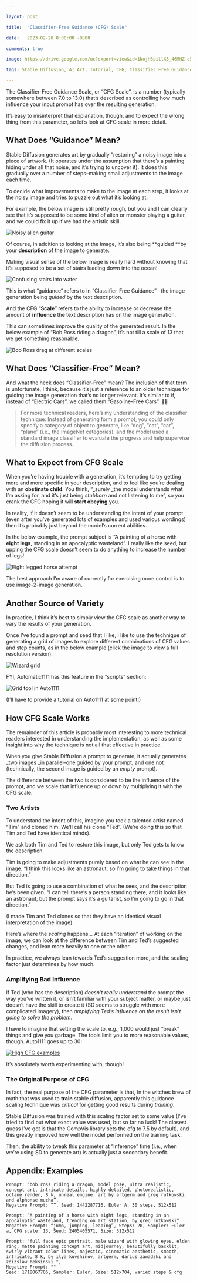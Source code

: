 ```yaml
---

layout: post

title:  "Classifier-Free Guidance (CFG) Scale"

date:   2023-02-20 8:00:00 -0800

comments: true

image: https://drive.google.com/uc?export=view&id=1NojH3pillX5_46MHZ-e5m6jTwzZRmHCe

tags: Stable Diffusion, AI Art, Tutorial, CFG, Classifier Free Guidance

---
```


The Classifier-Free Guidance Scale, or “CFG Scale”, is a number (typically somewhere between 7.0 to 13.0) that’s described as controlling how much influence your input prompt has over the resulting generation. 

It’s easy to misinterpret that explanation, though, and to expect the wrong thing from this parameter, so let’s look at CFG scale in more detail.

## What Does “Guidance” Mean?

Stable Diffusion generates art by gradually “restoring” a noisy image into a piece of artwork. (It operates under the assumption that there’s a painting hiding under all that noise, and it’s trying to uncover it). It does this gradually over a number of steps–making small adjustments to the image each time.

To decide what improvements to make to the image at each step, it looks at the noisy image and tries to puzzle out what it’s looking at.

For example, the below image is still pretty rough, but you and I can clearly see that it’s supposed to be some kind of alien or monster playing a guitar, and we could fix it up if we had the artistic skill.


![Noisy alien guitar](https://drive.google.com/uc?export=view&id=1FtaSiBxOS_wVpAcXgPqraKxZf0b4oqGG)


Of course, in addition to looking at the image, it’s also being **guided **by your **description** of the image to generate.

Making visual sense of the below image is really hard without knowing that it’s supposed to be a set of stairs leading down into the ocean! 


![Confusing stairs into water](https://drive.google.com/uc?export=view&id=1yspl1CmCjDPyFXY9ySha2FQedzHvXNHi)


This is what “guidance” refers to in “Classifier-Free Guidance”--the image generation being _guided_ by the text description.

And the CFG “**Scale**” refers to the ability to increase or decrease the amount of **influence** the text description has on the image generation.

This can sometimes improve the quality of the generated result. In the below example of “Bob Ross riding a dragon”, it’s not till a scale of 13 that we get something reasonable.


![Bob Ross drag at different scales](https://drive.google.com/uc?export=view&id=145qU11UzxcMw_BcBaNQPjyBoBAOBrFDA)


## What Does “Classifier-Free” Mean?

And what the heck does “Classifier-Free” mean? The inclusion of that term is unfortunate, I think, because it’s just a reference to an older technique for guiding the image generation that’s no longer relevant. It’s similar to if, instead of “Electric Cars”, we called them “Gasoline-Free Cars”. 🤦‍♂️

> For more technical readers, here’s my understanding of the classifier technique: Instead of generating form a prompt, you could only specify a category of object to generate, like “dog”, “cat”, “car”, “plane” (i.e., the ImageNet categories), and the model used a standard image classifier to evaluate the progress and help supervise the diffusion process.

## What to Expect from CFG Scale

When you’re having trouble with a generation, it’s tempting to try getting more and more specific in your description, and to feel like you’re dealing with an **obstinate child**. You think, “_surely _the model understands what I’m asking for, and it’s just being _stubborn_ and not listening to me”, so you crank the CFG hoping it will **start obeying** you.

In reality, if it doesn’t seem to be understanding the intent of your prompt (even after you’ve generated lots of examples and used various wordings) then it’s probably just beyond the model’s current abilities. 

In the below example, the prompt subject is “A painting of a horse with **eight legs**, standing in an apocalyptic wasteland”. I really like the seed, but upping the CFG scale doesn’t seem to do anything to increase the number of legs!


![Eight legged horse attempt](https://drive.google.com/uc?export=view&id=1tj8zneqhD35BHBIWgCjusNSSwj6oSF5z)

The best approach I’m aware of currently for exercising more control is to use image-2-image generation.

## Another Source of Variety

In practice, I think it’s best to simply view the CFG scale as another way to vary the results of your generation.

Once I’ve found a prompt and seed that I like, I like to use the technique of generating a grid of images to explore different combinations of CFG values and step counts, as in the below example (click the image to view a full resolution version). 


[![Wizard grid](https://drive.google.com/uc?export=view&id=1lAVuhic6gXzoofmwZWY1UhmdRzkL1E90)](https://drive.google.com/uc?export=view&id=1lAVuhic6gXzoofmwZWY1UhmdRzkL1E90)



FYI, Automatic1111 has this feature in the “scripts” section: 



![Grid tool in Auto1111](https://drive.google.com/uc?export=view&id=1f0hsFEt0z8ljzy7x3xiW0ZxxssbR5qq0)



(I’ll have to provide a tutorial on Auto1111 at some point!)

## How CFG Scale Works

The remainder of this article is probably most interesting to more technical readers interested in understanding the implementation, as well as some insight into why the technique is not all that effective in practice.

When you give Stable Diffusion a prompt to generate, it actually generates _two images _in parallel–one guided by your prompt, and one not (technically, the second image is guided by an _empty_ prompt). 

The difference between the two is considered to be the influence of the prompt, and we scale that influence up or down by multiplying it with the CFG scale.

### Two Artists

To understand the intent of this, imagine you took a talented artist named “Tim” and cloned him. We’ll call his clone “Ted”. (We’re doing this so that Tim and Ted have identical minds).

We ask both Tim and Ted to restore this image, but only Ted gets to know the description.

Tim is going to make adjustments purely based on what he can see in the image. “I think this looks like an astronaut, so I’m going to take things in that direction.” 

But Ted is going to use a combination of what he sees, and the description he’s been given. “I can tell there’s a person standing there, and it looks like an astronaut, but the prompt says it’s a guitarist, so I’m going to go in that direction.” 

(I made Tim and Ted clones so that they have an identical visual interpretation of the image). 

Here’s where the _scaling_ happens… At each “iteration” of working on the image, we can look at the difference between Tim and Ted’s suggested changes, and lean more heavily to one or the other. 

In practice, we always lean towards Ted’s suggestion more, and the scaling factor just determines by how much.

### Amplifying Bad Influence

If Ted (who has the description) _doesn’t really understand_ the prompt the way you’ve written it, or isn’t familiar with your subject matter, or maybe just doesn’t have the skill to create it (SD seems to struggle with more complicated imagery), then _amplifying Ted’s influence on the result isn’t going to solve the problem_.

I have to imagine that setting the scale to, e.g., 1,000 would just “break” things and give you garbage. The tools limit you to more reasonable values, though. Auto1111 goes up to 30:



[![High CFG examples](https://drive.google.com/uc?export=view&id=1ZCwP-el4BJYJbioCa0Boapi_XyqnVo8S)](https://drive.google.com/uc?export=view&id=1ZCwP-el4BJYJbioCa0Boapi_XyqnVo8S)



It’s absolutely worth experimenting with, though! 

### The Original Purpose of CFG

In fact, the real purpose of the CFG parameter is that, In the witches brew of math that was used to **train** stable diffusion, apparently this guidance scaling technique was _critical_ for getting good results during _training_.

Stable Diffusion was trained with this scaling factor set to some value (I’ve tried to find out what exact value was used, but so far no luck! The closest guess I’ve got is that the CompVis library sets the cfg to 7.5 by default), and this greatly improved how well the model performed on the training task.

Then, the ability to tweak this parameter at “inference” time (i.e., when we’re using SD to generate art) is actually just a secondary benefit.

## Appendix: Examples

```
Prompt: “bob ross riding a dragon, model pose, ultra realistic, concept art, intricate details, highly detailed, photorealistic, octane render, 8 k, unreal engine. art by artgerm and greg rutkowski and alphonse mucha”, 
Negative Prompt: “”, Seed: 1442287716, Euler A, 30 steps, 512x512 
```
```
Prompt: “A painting of a horse with eight legs, standing in an apocalyptic wasteland, trending on art station, by greg rutkowski”
Negative Prompt: “jump, jumping, leaping”, Steps: 20, Sampler: Euler a, CFG scale: 13, Seed: 2405405571, Size: 512x512
```
```
Prompt: "full face epic portrait, male wizard with glowing eyes, elden ring, matte painting concept art, midjourney, beautifully backlit, swirly vibrant color lines, majestic, cinematic aesthetic, smooth, intricate, 8 k, by ilya kuvshinov, artgerm, darius zawadzki and zdizslaw beksinski ",
Negative Prompt: ""
Seed: 1718067705, Sampler: Euler, Size: 512x704, varied steps & cfg
```





